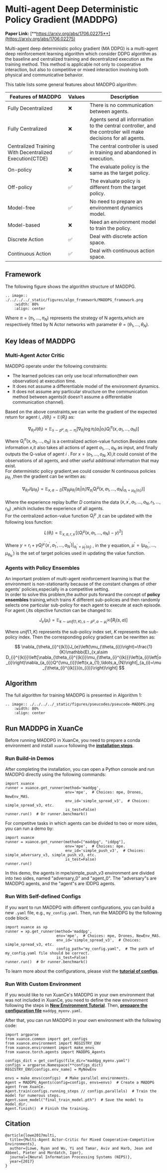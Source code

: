# Multi-agent Deep Deterministic Policy Gradient (MADDPG)

**Paper Link:** [**https://arxiv.org/abs/1706.02275**](https://arxiv.org/abs/1706.02275)

Multi-agent deep deterministic policy gradient (MA DDPG) is a multi-agent deep reinforcement learning algorithm 
which consider DDPG algorithm as the baseline and centralized training and decentralized execution as the training method.
This method is applicable not only to cooperative interaction,
but also to competitive or mixed interaction involving both physical and communicative behavior.

This table lists some general features about MADDPG algorithm:

| Features of MADDPG                                      | Values | Description                                                                                                   |
|---------------------------------------------------------|--------|---------------------------------------------------------------------------------------------------------------|
| Fully Decentralized                                     | ❌      | There is no communication between agents.                                                                     |
| Fully Centralized                                       | ❌      | Agents send all information to the central controller, and the controller will make decisions for all agents. | 
| Centralized Training With Decentralized Execution(CTDE) | ✅      | The central controller is used in training and abandoned in execution.                                        | 
| On-policy                                               | ❌      | The evaluate policy is the same as the target policy.                                                         | 
| Off-policy                                              | ✅      | The evaluate policy is different from the target policy.                                                      |   
| Model-free                                              | ✅      | No need to prepare an environment dynamics model.                                                             |
| Model-based                                             | ❌      | Need an environment model to train the policy.                                                                | 
| Discrete Action                                         | ✅      | Deal with discrete action space.                                                                              | 
| Continuous Action                                       | ✅      | Deal with continuous action space.                                                                            |

## Framework

The following figure shows the algorithm structure of MADDPG.

```{eval-rst}
.. image:: ./../../../_static/figures/algo_framework/MADDPG_framework.png
    :width: 80%
    :align: center
```

Where $\pi=(\pi_1,\ldots,\pi_N)$ represents the strategy of N agents,which are respectively fitted by N Actor networks with parameter $\theta=(\theta_1,\ldots,\theta_N).$

## Key Ideas of MADDPG

### Multi-Agent Actor Critic

MADDPG operate under the following constraints:

- The learned policies can only use local information(their own observation) at execution time.
- It does not assume a differentiable model of the environment dynamics.
- It does not assume any particular structure on the communication method between agents(it doesn’t assume a differentiable communication channel).

Based on the above constraints,we can write the gradient of the expected return for agent $i$, $J \left( \theta_i \right)=\mathbb{E} \left( R_i \right)$ as:

$$
\nabla_{\theta_i} J \left( \theta_i \right) = \mathbb{E}_{s \sim p^\mu,a_i \sim \pi_i} \left[ \nabla_{\theta_i} \log \pi_i \left( a_i \left| o_i \right. \right) Q_i^\pi\left(x,a_1,\ldots,a_N\right) \right]
$$

Where $Q_i^\pi\left(x,a_1,\ldots,a_N\right)$ is a centralized action-value function.Besides state information $x$,it also takes all actions of agent $a_1,\ldots,a_N$ as input,
and finally outputs the Q-value of agent $i$ . For $x=(o_1,\ldots,o_N,\mathrm{X})$,it could consist of the observations of all agents, and other useful additional information that may exist.  
For deterministic policy gradient,we could consider N continuous policies $\mu_{\theta_i}$ ,then the gradient can be written as:

$$
\nabla_{\theta_{i}}J\left(\mu_{\theta_{i}}\right)=\mathbb{E}_{x,a\sim D}\left[\nabla_{\theta_{i}}\mu_{\theta_{i}}\left(a_{i}\left|o_{i}\right)\nabla_{a_{i}}Q_{i}^{\mu}\left(x,a_{1},\ldots,a_{N}\left|\right._{a_{i}=\mu_{\theta_{i}}(o_{i})}\right)\right]\right.
$$

Where the experience replay buffer $D$ contains the data $(x,x^{\prime},a_1,\ldots,a_N,r_1,\ldots,r_N)$ ,which includes the experience of all agents.  
For the centralized action-value function $Q_i^\mu$ ,it can be updated with the following loss function:

$$
L\left(\theta_i\right)=\mathbb{E}_{x,a,r,x^{\prime}}\left[\left(Q_i^\mu\left(x,a_1,\ldots,a_N\right)-y\right)^2\right]
$$

Where $y=r_i+\gamma Q_i^{\mu^{\prime}}(x^{\prime},a_1^{\prime},\ldots,a_N^{\prime})|_{a^{\prime}_j=\mu^{\prime}_j(o_j)}$ ,
in the y equation, $\mu^{\prime}=(\mu_{\theta_1}^{\prime},\ldots,\mu_{\theta_N}^{\prime})$ is the set of target policies used in updating the value function.

### Agents with Policy Ensembles

An important problem of multi-agent reinforcement learning is that the environment is non-stationarity because of the constant changes of other agents' policies,especially in a competitive setting.  
In order to solve this problem,the author puts forward the concept of **policy ensembles** training,which trains $K$ different sub-policies and then randomly selects one particular sub-policy for each agent to execute at each episode.
For agent $i$,its objective function can be changed to:

$$
J_e\left(\mu_i\right)=\mathbb{E}_{k\sim unif(1,K),s\sim p^\mu,a\sim\mu_i^{(k)}}\left[R_i\left(s,a\right)\right]
$$

Where $unif\left(1,K\right)$ represents the sub-policy index set, $K$ represents the sub-policy index.
Then the corresponding policy gradient can be rewritten as:

$$
\nabla_{\theta_{i}^{(k)}}J_{e}\left(\mu_{\theta_{i}}\right)=\frac{1}{K}\mathbb{E}_{x,a\sim D_{i}^{(k)}}\left[\nabla_{\theta_{i}^{(k)}}\mu_{\theta_{i}^{(k)}}\left(a_{i}\left|o_{i}\right)\nabla_{a_{i}}Q^{\mu_{i}}\left(x,a_{1},\ldots,a_{N}\right|_{a_{i}=\mu_{\theta_{i}^{(k)}}(o_{i})}\right)\right]
$$

## Algorithm

The full algorithm for training MADDPG is presented in Algorithm 1:

```{eval-rst}
.. image:: ./../../../_static/figures/pseucodes/pseucode-MADDPG.png
    :width: 80%
    :align: center
```

## Run MADDPG in XuanCe

Before running MADDPG in XuanCe, you need to prepare a conda environment and install ``xuance`` following 
the [**installation steps**](./../../usage/installation.rst#install-xuance).

### Run Build-in Demos

After completing the installation, you can open a Python console and run MADDPG directly using the following commands:

```python3
import xuance
runner = xuance.get_runner(method='maddpg',
                           env='mpe',  # Choices: mpe, Drones, NewEnv_MAS.
                           env_id='simple_spread_v3',  # Choices: simple_spread_v3, etc.
                           is_test=False)
runner.run()  # Or runner.benchmark()
```

For competitve tasks in which agents can be divided to two or more sides, you can run a demo by:

```python3
import xuance
runner = xuance.get_runner(method=["maddpg", "iddpg"],
                           env='mpe',  # Choices: mpe.
                           env_id='simple_push_v3',  # Choices: simple_adversary_v3, simple_push_v3, etc.
                           is_test=False)
runner.run()
```

In this demo, the agents in mpe/simple_push_v3 environment are divided into two sides, named "adversary_0" and "agent_0".
The "adversary"s are MADDPG agents, and the "agent"s are IDDPG agents.

### Run With Self-defined Configs

If you want to run MADDPG with different configurations, you can build a new ``.yaml`` file, e.g., ``my_config.yaml``.
Then, run the MADDPG by the following code block:

```python3
import xuance as xp
runner = xp.get_runner(method='maddpg',
                       env='mpe',  # Choices: mpe, Drones, NewEnv_MAS.
                       env_id='simple_spread_v3',  # Choices: simple_spread_v3, etc.
                       config_path="my_config.yaml",  # The path of my_config.yaml file should be correct.
                       is_test=False)
runner.run()  # Or runner.benchmark()
```

To learn more about the configurations, please visit the 
[**tutorial of configs**](./../../api/configs/configuration_examples.rst).

### Run With Custom Environment

If you would like to run XuanCe's MADDPG in your own environment that was not included in XuanCe, 
you need to define the new environment following the steps in 
[**New Environment Tutorial**](./../../usage/custom_env/custom_drl_env.rst).
Then, [**prepapre the configuration file**](./../../usage/custom_env/custom_drl_env.rst#step-2-create-the-config-file-and-read-the-configurations) 
 ``maddpg_myenv.yaml``.

After that, you can run MADDPG in your own environment with the following code:

```python3
import argparse
from xuance.common import get_configs
from xuance.environment import REGISTRY_ENV
from xuance.environment import make_envs
from xuance.torch.agents import MADDPG_Agents

configs_dict = get_configs(file_dir="maddpg_myenv.yaml")
configs = argparse.Namespace(**configs_dict)
REGISTRY_ENV[configs.env_name] = MyNewEnv

envs = make_envs(configs)  # Make parallel environments.
Agent = MADDPG_Agents(config=configs, envs=envs)  # Create a MADDPG agent from XuanCe.
Agent.train(configs.running_steps // configs.parallels)  # Train the model for numerous steps.
Agent.save_model("final_train_model.pth")  # Save the model to model_dir.
Agent.finish()  # Finish the training.
```

## Citation

```{code-block} bash
@article{lowe2017multi,
  title={Multi-Agent Actor-Critic for Mixed Cooperative-Competitive Environments},
  author={Lowe, Ryan and Wu, Yi and Tamar, Aviv and Harb, Jean and Abbeel, Pieter and Mordatch, Igor},
  journal={Neural Information Processing Systems (NIPS)},
  year={2017}
}
```